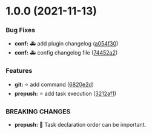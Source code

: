 # 1.0.0 (2021-11-13)


### Bug Fixes

* **conf:** 🚑️ add plugin changelog ([a054f30](https://github.com/VagnerSilva/prepush-amend/commit/a054f30fa68f83ef8b7af44b657d3cdf097c742c))
* **conf:** 🚑️ config changelog file ([74452a2](https://github.com/VagnerSilva/prepush-amend/commit/74452a2e98c7005d00a61e4be565e666bae3a4be))


### Features

* **git:** ⭐ add command ([6820e2d](https://github.com/VagnerSilva/prepush-amend/commit/6820e2d36854eedf0e74cfa0cffc9673a8302cb3))
* **prepush:** ⭐ add task execution ([3212af1](https://github.com/VagnerSilva/prepush-amend/commit/3212af111d83301b13a26316c77ad8cc2d2e3ac9))


### BREAKING CHANGES

* **prepush:** 🧨 Task declaration order can be important.
